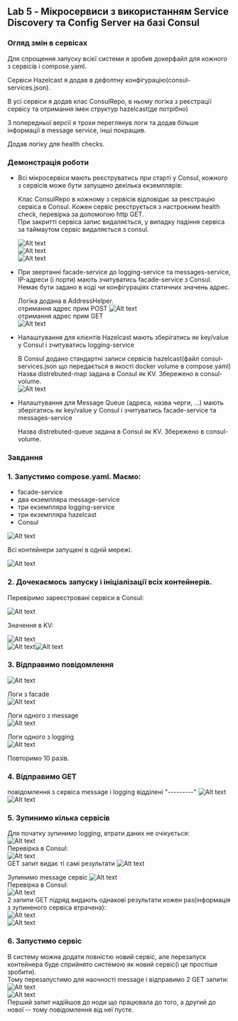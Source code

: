 ## Lab 5 - Мікросервиси з використанням Service Discovery та Config Server на базі Consul

### Огляд змін в сервісах

Для спрощення запуску всієї системи я зробив докерфайл для кожного з сервісів і compose.yaml.

Сервіси Hazelcast я додав в дефолтну конфігурацію(consul-services.json).

В усі сервіси я додав клас ConsulRepo, в ньому логіка з реєстрації сервісу та отримання імен структур hazelcast(де потрібно)

З попередньої версії я трохи переглянув логи та додав більше інформації в message service, інші покращив.

Додав логіку для health checks.

### Демонстрація роботи

- Всі мікросервіси мають реєструватись при старті у Consul, кожного з сервісів може бути запущено декілька екземплярів:  

    Клас ConsulRepo в кожному з сервісів відповідає за реєстрацію сервіса в Consul. Кожен сервіс реєструється з настроєним health check, перевірка за допомогою http GET.   
    При закритті сервіса запис видаляється, у випадку падіння сервіса за таймаутом сервіс видаляється з consul.  

    ![Alt text](img/0.1.png?raw=true)  
    ![Alt text](img/0.2.png?raw=true)  
    ![Alt text](img/0.3.png?raw=true)  

- При звертанні facade-service до logging-service та messages-service, IP-адреси (і порти) мають зчитуватись facade-service з Consul. Немає бути задано в коді чи конфігураціях статичних значень адрес.  

    Логіка додана в AddressHelper.  
    отримання адрес прим POST
    ![Alt text](img/0.5.png?raw=true)  
    отримання адрес прим GET  
    ![Alt text](img/0.6.png?raw=true)  

- Налаштування для клієнтів Hazelcast мають зберігатись як key/value у Consul і зчитуватись logging-service

    В Consul додано стандартні записи сервісів hazelcast(файл consul-services.json що передається в якості docker volume в compose.yaml)  
    Назва distrebuted-map задана в Consul як KV. Збережено в consul-volume.  
    ![Alt text](img/0.4.png?raw=true)  

- Налаштування для Message Queue (адреса, назва черги, …) мають зберігатись як key/value у Consul і зчитуватись facade-service та messages-service

    Назва distrebuted-queue задана в Consul як KV. Збережено в consul-volume.  
    

### Завдання

### 1. Запустимо compose.yaml. Маємо:
- facade-service
- два екземпляра message-service
- три екземпляра logging-service
- три екземпляра hazelcast
- Consul

![Alt text](img/1.1.png?raw=true)  

Всі контейнери запущені в одній мережі.  

![Alt text](img/1.2.png?raw=true)

### 2. Дочекаємось запуску і ініціалізації всіх контейнерів. 
Перевіримо зареєстровані сервіси в Consul:  

![Alt text](img/1.3.png?raw=true)

Значення в KV:

![Alt text](img/1.4.1.png?raw=true)  
![Alt text](img/1.4.2.png?raw=true)![Alt text](img/1.4.3.png?raw=true)

### 3. Відправимо повідомлення  
![Alt text](img/1.5.png?raw=true)

Логи з facade  
![Alt text](img/1.6.png?raw=true)

Логи одного з message   
![Alt text](img/1.7.png?raw=true)

Логи одного з logging   
![Alt text](img/1.8.png?raw=true)

Повторимо 10 разів. 
    
### 4. Відправимо GET
повідомлення з сервіса message i logging відділені "---------"
![Alt text](img/1.9.png?raw=true)
![Alt text](img/1.10.png?raw=true)

### 5. Зупинимо кілька сервісів

Для початку зупинимо logging, втрати даних не очікується:  
![Alt text](img/2.1.png?raw=true)  
Перевірка в Consul:  
![Alt text](img/2.2.png?raw=true)  
GET запит видає ті самі результати
![Alt text](img/2.3.png?raw=true)  

Зупинимо message сервіс
![Alt text](img/2.4.png?raw=true)  
Перевірка в Consul:   
![Alt text](img/2.7.png?raw=true)  
2 запити GET підряд видають однакові результати кожен раз(інформація з зупиненого сервіса втрачена):  
![Alt text](img/2.5.png?raw=true)  
![Alt text](img/2.6.png?raw=true)  

### 6. Запустимо сервіс
В систему можна додати повністю новий сервіс, але перезапуск контейнера буде сприйнято системою як новий сервіс(і це простіше зробити).  
Тому перезапустимо для наочності message і відправимо 2 GET запити:  
![Alt text](img/2.8.png?raw=true)   
![Alt text](img/2.9.png?raw=true)  
Перший запит надійшов до ноди що працювала до того, а другий до нової -- тому повідомлення від неї пусте.